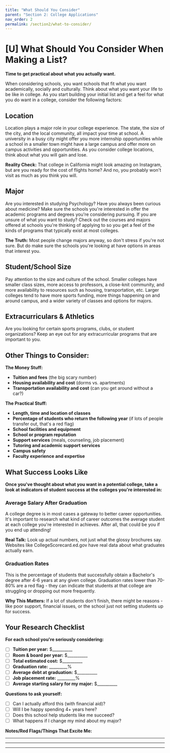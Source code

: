 ```yaml
---
title: "What Should You Consider"
parent: "Section 2: College Applications"
nav_order: 2
permalink: /section2/what-to-consider/
---
```


# [U] What Should You Consider When Making a List?

**Time to get practical about what you actually want.**

When considering schools, you want schools that fit what you want academically, socially and culturally. Think about what you want your life to be like in college. As you start building your initial list and get a feel for what you do want in a college, consider the following factors:

## Location
Location plays a major role in your college experience. The state, the size of the city, and the local community, all impact your time at school. A university in a busy city might offer you more internship opportunities while a school in a smaller town might have a large campus and offer more on campus activities and opportunities. As you consider college locations, think about what you will gain and lose.

**Reality Check:** That college in California might look amazing on Instagram, but are you ready for the cost of flights home? And no, you probably won't visit as much as you think you will.

## Major
Are you interested in studying Psychology? Have you always been curious about medicine? Make sure the schools you're interested in offer the academic programs and degrees you're considering pursuing. If you are unsure of what you want to study? Check out the courses and majors offered at schools you're thinking of applying to so you get a feel of the kinds of programs that typically exist at most colleges.

**The Truth:** Most people change majors anyway, so don't stress if you're not sure. But do make sure the schools you're looking at have options in areas that interest you.

## Student/School Size
Pay attention to the size and culture of the school. Smaller colleges have smaller class sizes, more access to professors, a close-knit community, and more availability to resources such as housing, transportation, etc. Larger colleges tend to have more sports funding, more things happening on and around campus, and a wider variety of classes and options for majors.

## Extracurriculars & Athletics
Are you looking for certain sports programs, clubs, or student organizations? Keep an eye out for any extracurricular programs that are important to you.

## Other Things to Consider:

**The Money Stuff:**
- **Tuition and fees** (the big scary number)
- **Housing availability and cost** (dorms vs. apartments)
- **Transportation availability and cost** (can you get around without a car?)

**The Practical Stuff:**
- **Length, time and location of classes**
- **Percentage of students who return the following year** (if lots of people transfer out, that's a red flag)
- **School facilities and equipment**
- **School or program reputation**
- **Support services** (meals, counseling, job placement)
- **Tutoring and academic support services**
- **Campus safety**
- **Faculty experience and expertise**

## What Success Looks Like

**Once you've thought about what you want in a potential college, take a look at indicators of student success at the colleges you're interested in:**

### Average Salary After Graduation
A college degree is in most cases a gateway to better career opportunities. It's important to research what kind of career outcomes the average student at each college you're interested in achieves. After all, that could be you if you end up attending!

**Real Talk:** Look up actual numbers, not just what the glossy brochures say. Websites like CollegeScorecard.ed.gov have real data about what graduates actually earn.

### Graduation Rates
This is the percentage of students that successfully obtain a Bachelor's degree after 4-6 years at any given college. Graduation rates lower than 70-80% are a red flag - they can indicate that students at that college are struggling or dropping out more frequently.

**Why This Matters:** If a lot of students don't finish, there might be reasons - like poor support, financial issues, or the school just not setting students up for success.

## Your Research Checklist

**For each school you're seriously considering:**

- [ ] **Tuition per year:** $__________
- [ ] **Room & board per year:** $__________
- [ ] **Total estimated cost:** $__________
- [ ] **Graduation rate:** _________%
- [ ] **Average debt at graduation:** $__________
- [ ] **Job placement rate:** _________%
- [ ] **Average starting salary for my major:** $__________

**Questions to ask yourself:**
- [ ] Can I actually afford this (with financial aid)?
- [ ] Will I be happy spending 4+ years here?
- [ ] Does this school help students like me succeed?
- [ ] What happens if I change my mind about my major?

**Notes/Red Flags/Things That Excite Me:**

_________________________________________________

_________________________________________________

_________________________________________________

